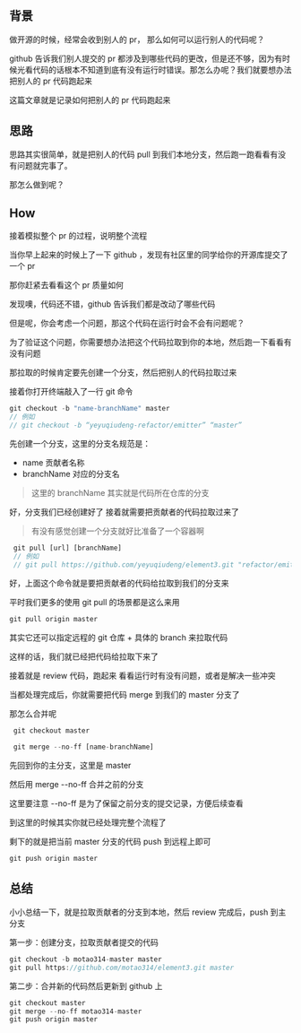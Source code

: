 
## 背景
做开源的时候，经常会收到别人的 pr， 那么如何可以运行别人的代码呢？

github 告诉我们别人提交的 pr 都涉及到哪些代码的更改，但是还不够，因为有时候光看代码的话根本不知道到底有没有运行时错误。那怎么办呢？我们就要想办法把别人的 pr 代码跑起来

这篇文章就是记录如何把别人的 pr 代码跑起来


## 思路

思路其实很简单，就是把别人的代码 pull 到我们本地分支，然后跑一跑看看有没有问题就完事了。

那怎么做到呢？

## How
接着模拟整个 pr 的过程，说明整个流程

当你早上起来的时候上了一下 github ，发现有社区里的同学给你的开源库提交了一个 pr

那你赶紧去看看这个 pr 质量如何

发现噢，代码还不错，github 告诉我们都是改动了哪些代码

但是呢，你会考虑一个问题，那这个代码在运行时会不会有问题呢？

为了验证这个问题，你需要想办法把这个代码拉取到你的本地，然后跑一下看看有没有问题

那拉取的时候肯定要先创建一个分支，然后把别人的代码拉取过来

接着你打开终端敲入了一行 git 命令

```js
git checkout -b "name-branchName" master
// 例如
// git checkout -b “yeyuqiudeng-refactor/emitter” “master”
```

先创建一个分支，这里的分支名规范是：
- name 贡献者名称
- branchName 对应的分支名

> 这里的 branchName 其实就是代码所在仓库的分支

好，分支我们已经创建好了 接着就需要把贡献者的代码拉取过来了
> 有没有感觉创建一个分支就好比准备了一个容器啊

```js
 git pull [url] [branchName]
 // 例如
 // git pull https://github.com/yeyuqiudeng/element3.git "refactor/emitter" 
```
好，上面这个命令就是要把贡献者的代码给拉取到我们的分支来

平时我们更多的使用 git pull 的场景都是这么来用
```js
git pull origin master
```

其实它还可以指定远程的 git 仓库 + 具体的 branch 来拉取代码

这样的话，我们就已经把代码给拉取下来了

接着就是 review 代码，跑起来 看看运行时有没有问题，或者是解决一些冲突

当都处理完成后，你就需要把代码 merge 到我们的 master 分支了

那怎么合并呢

```js
 git checkout master
 
 git merge --no-ff [name-branchName]
```

先回到你的主分支，这里是 master 

然后用 merge --no-ff 合并之前的分支

这里要注意 --no-ff 是为了保留之前分支的提交记录，方便后续查看

到这里的时候其实你就已经处理完整个流程了

剩下的就是把当前 master 分支的代码 push 到远程上即可

```js
git push origin master
```



## 总结
小小总结一下，就是拉取贡献者的分支到本地，然后 review 完成后，push 到主分支

第一步：创建分支，拉取贡献者提交的代码
```js
git checkout -b motao314-master master
git pull https://github.com/motao314/element3.git master
```

第二步：合并新的代码然后更新到 github 上

```js
git checkout master
git merge --no-ff motao314-master
git push origin master
```
